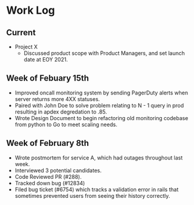 # Work Log

## Current

- Project X
  - Discussed product scope with Product Managers, and set launch date at EOY 2021.

## Week of Febuary 15th

- Improved oncall monitoring system by sending PagerDuty alerts when server returns more 4XX statuses.
- Paired with John Doe to solve problem relating to N - 1 query in prod resulting in apdex degredation to .85.
- Wrote Design Document to begin refactoring old monitoring codebase from python to Go to meet scaling needs.

## Week of February 8th

- Wrote postmortem for service A, which had outages throughout last week.
- Interviewed 3 potential candidates.
- Code Reviewed PR (#288).
- Tracked down bug (#12834)
- Filed bug ticket (#6754) which tracks a validation error in rails that sometimes prevented users from seeing their history correctly.
